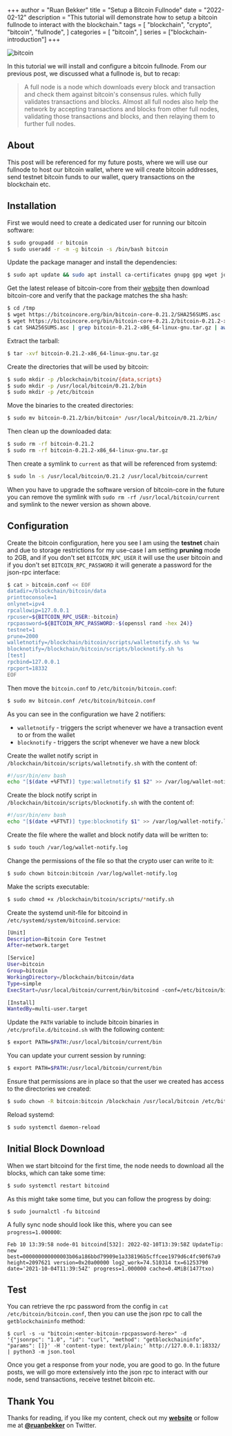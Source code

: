 +++
author = "Ruan Bekker"
title = "Setup a Bitcoin Fullnode"
date = "2022-02-12"
description = "This tutorial will demonstrate how to setup a bitcoin fullnode to interact with the blockchain."
tags = [
    "blockchain",
    "crypto",
    "bitcoin",
    "fullnode",
]
categories = [
    "bitcoin",
]
series = ["blockchain-introduction"]
+++

![bitcoin](https://user-images.githubusercontent.com/567298/153725244-d93accc6-0a32-460e-8d0f-9331276bf4b8.png)

In this tutorial we will install and configure a bitcoin fullnode. From our previous post, we discussed what a fullnode is, but to recap:

> A full node is a node which downloads every block and transaction and check them against bitcoin's consensus rules. which fully validates transactions and blocks. Almost all full nodes also help the network by accepting transactions and blocks from other full nodes, validating those transactions and blocks, and then relaying them to further full nodes.

## About

This post will be referenced for my future posts, where we will use our fullnode to host our bitcoin wallet, where we will create bitcoin addresses, send testnet bitcoin funds to our wallet, query transactions on the blockchain etc. 

## Installation

First we would need to create a dedicated user for running our bitcoin software:

```bash
$ sudo groupadd -r bitcoin
$ sudo useradd -r -m -g bitcoin -s /bin/bash bitcoin
```

Update the package manager and install the dependencies:

```bash
$ sudo apt update && sudo apt install ca-certificates gnupg gpg wget jq --no-install-recommends -y
```

Get the latest release of bitcoin-core from their [website](https://bitcoincore.org/bin/) then download bitcoin-core and verify that the package matches the sha hash:

```bash
$ cd /tmp
$ wget https://bitcoincore.org/bin/bitcoin-core-0.21.2/SHA256SUMS.asc
$ wget https://bitcoincore.org/bin/bitcoin-core-0.21.2/bitcoin-0.21.2-x86_64-linux-gnu.tar.gz
$ cat SHA256SUMS.asc | grep bitcoin-0.21.2-x86_64-linux-gnu.tar.gz | awk '{ print $1 }'
```

Extract the tarball:

```bash
$ tar -xvf bitcoin-0.21.2-x86_64-linux-gnu.tar.gz
```

Create the directories that will be used by bitcoin:

```bash
$ sudo mkdir -p /blockchain/bitcoin/{data,scripts}
$ sudo mkdir -p /usr/local/bitcoin/0.21.2/bin
$ sudo mkdir -p /etc/bitcoin
```

Move the binaries to the created directories:

```bash
$ sudo mv bitcoin-0.21.2/bin/bitcoin* /usr/local/bitcoin/0.21.2/bin/
```

Then clean up the downloaded data:

```bash
$ sudo rm -rf bitcoin-0.21.2
$ sudo rm -rf bitcoin-0.21.2-x86_64-linux-gnu.tar.gz
```

Then create a symlink to `current` as that will be referenced from systemd:

```bash
$ sudo ln -s /usr/local/bitcoin/0.21.2 /usr/local/bitcoin/current
```

When you have to upgrade the software version of bitcoin-core in the future you can remove the symlink with `sudo rm -rf /usr/local/bitcoin/current` and symlink to the newer version as shown above.

## Configuration

Create the bitcoin configuration, here you see I am using the **testnet** chain and due to storage restrictions for my use-case I am setting **pruning** mode to 2GB, and if you don't set `BITCOIN_RPC_USER` it will use the user bitcoin and if you don't set `BITCOIN_RPC_PASSWORD` it will generate a password for the json-rpc interface: 

```bash
$ cat > bitcoin.conf << EOF
datadir=/blockchain/bitcoin/data
printtoconsole=1
onlynet=ipv4
rpcallowip=127.0.0.1
rpcuser=${BITCOIN_RPC_USER:-bitcoin}
rpcpassword=${BITCOIN_RPC_PASSWORD:-$(openssl rand -hex 24)}
testnet=1
prune=2000
walletnotify=/blockchain/bitcoin/scripts/walletnotify.sh %s %w
blocknotify=/blockchain/bitcoin/scripts/blocknotify.sh %s
[test]
rpcbind=127.0.0.1
rpcport=18332
EOF
```

Then move the `bitcoin.conf` to `/etc/bitcoin/bitcoin.conf`:

```bash
$ sudo mv bitcoin.conf /etc/bitcoin/bitcoin.conf
```

As you can see in the configuration we have 2 notifiers:

- `walletnotify` - triggers the script whenever we have a transaction event to or from the wallet
- `blocknotify` - triggers the script whenever we have a new block

Create the wallet notify script in `/blockchain/bitcoin/scripts/walletnotify.sh` with the content of:

```bash
#!/usr/bin/env bash
echo "[$(date +%FT%T)] type:walletnotify $1 $2" >> /var/log/wallet-notify.log
```

Create the block notify script in `/blockchain/bitcoin/scripts/blocknotify.sh` with the content of:

```bash
#!/usr/bin/env bash
echo "[$(date +%FT%T)] type:blocknotify $1" >> /var/log/wallet-notify.log
```

Create the file where the wallet and block notify data will be written to:

```bash
$ sudo touch /var/log/wallet-notify.log
```

Change the permissions of the file so that the crypto user can write to it:

```bash
$ sudo chown bitcoin:bitcoin /var/log/wallet-notify.log
```

Make the scripts executable:

```bash
$ sudo chmod +x /blockchain/bitcoin/scripts/*notify.sh
```

Create the systemd unit-file for bitcoind in `/etc/systemd/system/bitcoind.service`:

```bash
[Unit]
Description=Bitcoin Core Testnet
After=network.target

[Service]
User=bitcoin
Group=bitcoin
WorkingDirectory=/blockchain/bitcoin/data
Type=simple
ExecStart=/usr/local/bitcoin/current/bin/bitcoind -conf=/etc/bitcoin/bitcoin.conf

[Install]
WantedBy=multi-user.target
```

Update the `PATH` variable to include bitcoin binaries in `/etc/profile.d/bitcoind.sh` with the following content:

```bash
$ export PATH=$PATH:/usr/local/bitcoin/current/bin
```

You can update your current session by running:

```bash
$ export PATH=$PATH:/usr/local/bitcoin/current/bin
```

Ensure that permissions are in place so that the user we created has access to the directories we created:

```bash
$ sudo chown -R bitcoin:bitcoin /blockchain /usr/local/bitcoin /etc/bitcoin
```

Reload systemd:

```bash
$ sudo systemctl daemon-reload
```

## Initial Block Download

When we start bitcoind for the first time, the node needs to download all the blocks, which can take some time:

```bash
$ sudo systemctl restart bitcoind
```

As this might take some time, but you can follow the progress by doing:

```
$ sudo journalctl -fu bitcoind
```

A fully sync node should look like this, where you can see `progress=1.000000`:

```
Feb 10 13:39:58 node-01 bitcoind[532]: 2022-02-10T13:39:58Z UpdateTip: new best=000000000000003b06a186bbd79909e1a338196b5cffcee1979d6c4fc90f67a9 height=2097621 version=0x20a00000 log2_work=74.510314 tx=61253790 date='2021-10-04T11:39:54Z' progress=1.000000 cache=0.4MiB(1477txo)
```

## Test

You can retrieve the rpc password from the config in `cat /etc/bitcoin/bitcoin.conf`, then you can use the json rpc to call the `getblockchaininfo` method:

```
$ curl -s -u "bitcoin:<enter-bitcoin-rpcpassword-here>" -d '{"jsonrpc": "1.0", "id": "curl", "method": "getblockchaininfo", "params": []}' -H 'content-type: text/plain;' http://127.0.0.1:18332/  | python3 -m json.tool
```

Once you get a response from your node, you are good to go. In the future posts, we will go more extensively into the json rpc to interact with our node, send transactions, receive testnet bitcoin etc.

## Thank You

Thanks for reading, if you like my content, check out my **[website](https://ruan.dev)** or follow me at **[@ruanbekker](https://twitter.com/ruanbekker)** on Twitter.
